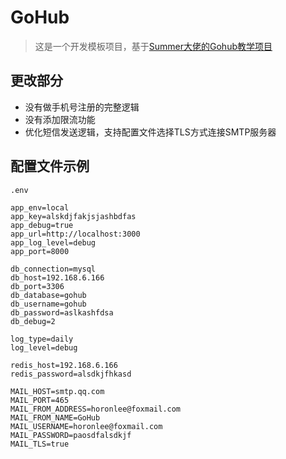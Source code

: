 # GoHub

> 这是一个开发模板项目，基于[Summer大佬的Gohub教学项目](https://github.com/summerblue/gohub)

## 更改部分

- 没有做手机号注册的完整逻辑
- 没有添加限流功能
- 优化短信发送逻辑，支持配置文件选择TLS方式连接SMTP服务器

## 配置文件示例

`.env`

```env
app_env=local
app_key=alskdjfakjsjashbdfas
app_debug=true
app_url=http://localhost:3000
app_log_level=debug
app_port=8000

db_connection=mysql
db_host=192.168.6.166
db_port=3306
db_database=gohub
db_username=gohub
db_password=aslkashfdsa
db_debug=2

log_type=daily
log_level=debug

redis_host=192.168.6.166
redis_password=alsdkjfhkasd

MAIL_HOST=smtp.qq.com
MAIL_PORT=465
MAIL_FROM_ADDRESS=horonlee@foxmail.com
MAIL_FROM_NAME=GoHub
MAIL_USERNAME=horonlee@foxmail.com
MAIL_PASSWORD=paosdfalsdkjf
MAIL_TLS=true
```
